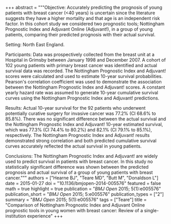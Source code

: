 +++
abstract = """Objective: Accurately predicting the prognosis of young patients with breast cancer (<40 years) is uncertain since the literature suggests they have a higher mortality and that age is an independent risk factor. In this cohort study we considered two prognostic tools; Nottingham Prognostic Index and Adjuvant Online (Adjuvant!), in a group of young patients, comparing their predicted prognosis with their actual survival.

Setting: North East England.

Participants: Data was prospectively collected from the breast unit at a Hospital in Grimsby between January 1998 and December 2007. A cohort of 102 young patients with primary breast cancer was identified and actual survival data was recorded. The Nottingham Prognostic Index and Adjuvant! scores were calculated and used to estimate 10-year survival probabilities. Pearson's correlation coefficient was used to demonstrate the association between the Nottingham Prognostic Index and Adjuvant! scores. A constant yearly hazard rate was assumed to generate 10-year cumulative survival curves using the Nottingham Prognostic Index and Adjuvant! predictions.

Results: Actual 10-year survival for the 92 patients who underwent potentially curative surgery for invasive cancer was 77.2% (CI 68.6% to 85.8%). There was no significant difference between the actual survival and the Nottingham Prognostic Index and Adjuvant! 10-year estimated survival, which was 77.3% (CI 74.4% to 80.2%) and 82.1% (CI 79.1% to 85.1%), respectively. The Nottingham Prognostic Index and Adjuvant! results demonstrated strong correlation and both predicted cumulative survival curves accurately reflected the actual survival in young patients.

Conclusions: The Nottingham Prognostic Index and Adjuvant! are widely used to predict survival in patients with breast cancer. In this study no statistically significant difference was shown between the predicted prognosis and actual survival of a group of young patients with breast cancer."""
authors = ["Hearne BJ", "Teare MD", "Butt M", "Donaldson L"]
date = 2015-01-27
doi = "10.1136/bmjopen-2014-005576"
featured = false
math = true
highlight = true
publication = "*BMJ Open* 2015; 5(1):e005576"
publication_short = "*BMJ Open* 2015; 5:e005576"
publication_types = ["2"]
summary = "*BMJ Open* 2015; 5(1):e005576"
tags = ["Teare"]
title = "Comparison of Nottingham Prognostic Index and Adjuvant Online prognostic tools in young women with breast cancer: Review of a single-institution experience"
+++
